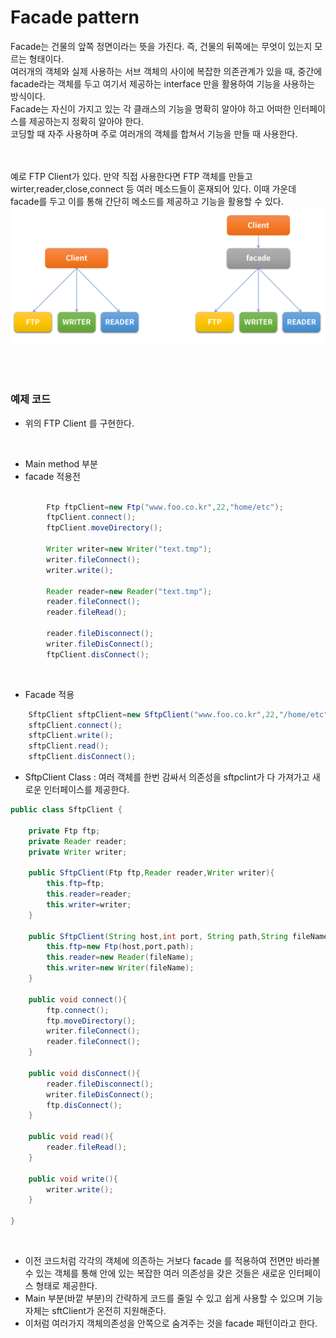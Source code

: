 # Facade pattern

Facade는 건물의 앞쪽 정면이라는 뜻을 가진다. 즉, 건물의 뒤쪽에는 무엇이 있는지 모르는 형태이다.<br>
여러개의 객체와 실제 사용하는 서브 객체의 사이에 복잡한 의존관계가 있을 때, 중간에 facade라는 객체를 두고 여기서 제공하는 interface 만을 활용하여 기능을 사용하는 방식이다. <br>
Facade는 자신이 가지고 있는 각 클래스의 기능을 명확히 알아야 하고 어떠한 인터페이스를 제공하는지 정확히 알아야 한다.<br>
코딩할 때 자주 사용하며 주로 여러개의 객체를 합쳐서 기능을 만들 때 사용한다.<br>



<br><br>
예로 FTP Client가 있다. 
만약 직접 사용한다면 FTP 객체를 만들고 wirter,reader,close,connect 등 여러 메소드들이 혼재되어 있다.
이때 가운데 facade를 두고 이를 통해 간단히 메소드를 제공하고 기능을 활용할 수 있다.
<img src="./img/Facade.PNG">
<br>


<br><br>

### 예제 코드
- 위의 FTP Client 를 구현한다.

<br>

- Main method 부분
- facade 적용전
```java

        Ftp ftpClient=new Ftp("www.foo.co.kr",22,"home/etc");
        ftpClient.connect();
        ftpClient.moveDirectory();

        Writer writer=new Writer("text.tmp");
        writer.fileConnect();
        writer.write();

        Reader reader=new Reader("text.tmp");
        reader.fileConnect();
        reader.fileRead();

        reader.fileDisconnect();
        writer.fileDisConnect();
        ftpClient.disConnect();

```

<br>

- Facade 적용
```java
    SftpClient sftpClient=new SftpClient("www.foo.co.kr",22,"/home/etc","text.tmp");
    sftpClient.connect();
    sftpClient.write();
    sftpClient.read();
    sftpClient.disConnect();
```

- SftpClient Class : 여러 객체를 한번 감싸서 의존성을 sftpclint가 다 가져가고 새로운 인터페이스를 제공한다.
  
```java
public class SftpClient {

    private Ftp ftp;
    private Reader reader;
    private Writer writer;

    public SftpClient(Ftp ftp,Reader reader,Writer writer){
        this.ftp=ftp;
        this.reader=reader;
        this.writer=writer;
    }

    public SftpClient(String host,int port, String path,String fileName){
        this.ftp=new Ftp(host,port,path);
        this.reader=new Reader(fileName);
        this.writer=new Writer(fileName);
    }

    public void connect(){
        ftp.connect();
        ftp.moveDirectory();
        writer.fileConnect();
        reader.fileConnect();
    }

    public void disConnect(){
        reader.fileDisconnect();
        writer.fileDisConnect();
        ftp.disConnect();
    }

    public void read(){
        reader.fileRead();
    }

    public void write(){
        writer.write();
    }

}
```
<br>

 - 이전 코드처럼 각각의 객체에 의존하는 거보다 facade 를 적용하여 전면만 바라볼 수 있는 객체를 통해 안에 있는 복잡한 여러 의존성을 갖은 것들은 새로운 인터페이스 형태로 제공한다.
 - Main 부분(바깥 부분)의 간략하게 코드를 줄일 수 있고 쉽게 사용할 수 있으며 기능 자체는 sftClient가 온전히 지원해준다.
- 이처럼 여러가지 객체의존성을 안쪽으로 숨겨주는 것을 facade 패턴이라고 한다.

